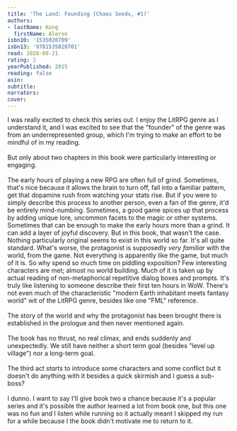 ```yaml
---
title: 'The Land: Founding (Chaos Seeds, #1)'
authors:
- lastName: Kong
  firstName: Aleron
isbn10: '1535020709'
isbn13: '9781535020701'
read: 2020-09-21
rating: 2
yearPublished: 2015
reading: false
asin:
subtitle:
narrators:
cover:
---
```

I was really excited to check this series out. I enjoy the LitRPG genre as I understand it, and I was excited to see that the "founder" of the genre was from an underrepresented group, which I'm trying to make an effort to be mindful of in my reading.<br/><br/>But only about two chapters in this book were particularly interesting or engaging.<br/><br/>The early hours of playing a new RPG are often full of grind. Sometimes, that's nice because it allows the brain to turn off, fall into a familiar pattern, get that dopamine rush from watching your stats rise. But if you were to simply describe this process to another person, even a fan of the genre, it'd be entirely mind-numbing. Sometimes, a good game spices up that process by adding unique lore, uncommon facets to the magic or other systems. Sometimes that can be enough to make the early hours more than a grind. It can add a layer of joyful discovery. But in this book, that wasn't the case. Nothing particularly original seems to exist in this world so far. It's all quite standard. What's worse, the protagonist is supposedly _very familiar_ with the world, from the game. Not everything is apparently like the game, but much of it is. So why spend so much time on piddling exposition? Few interesting characters are met; almost no world building. Much of it is taken up by actual reading of non-metaphorical repetitive dialog boxes and prompts. It's truly like listening to someone describe their first ten hours in WoW. There's not even much of the characteristic "modern Earth inhabitant meets fantasy world" wit of the LitRPG genre, besides like one "FML" reference.<br/><br/>The story of the world and why the protagonist has been brought there is established in the prologue and then never mentioned again.<br/><br/>The book has no thrust, no real climax, and ends suddenly and unexpectedly. We still have neither a short term goal (besides "level up village") nor a long-term goal.<br/><br/>The third act _starts_ to introduce some characters and some conflict but it doesn't do anything with it besides a quick skirmish and I guess a sub-boss?<br/><br/>I dunno. I want to say I'll give book two a chance because it's a popular series and it's possible the author learned a lot from book one, but this one was no fun and I listen while running so it actually meant I skipped my run for a while because I the book didn't motivate me to return to it.